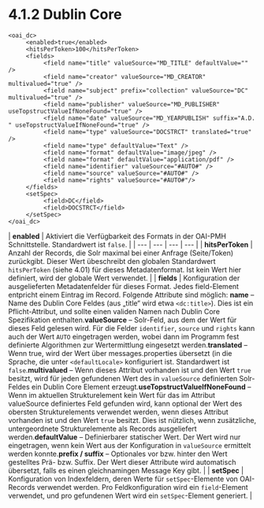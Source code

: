 # 4.1.2 Dublin Core

```markup
<oai_dc>
     <enabled>true</enabled>
     <hitsPerToken>100</hitsPerToken>
     <fields>
          <field name="title" valueSource="MD_TITLE" defaultValue="" />
          <field name="creator" valueSource="MD_CREATOR" multivalued="true" />
          <field name="subject" prefix="collection" valueSource="DC" multivalued="true" />
          <field name="publisher" valueSource="MD_PUBLISHER" useTopstructValueIfNoneFound="true" />
          <field name="date" valueSource="MD_YEARPUBLISH" suffix="A.D. " useTopstructValueIfNoneFound="true" />
          <field name="type" valueSource="DOCSTRCT" translated="true" />
          <field name="type" defaultValue="Text" />
          <field name="format" defaultValue="image/jpeg" />
          <field name="format" defaultValue="application/pdf" />
          <field name="identifier" valueSource="#AUTO#" />
          <field name="source" valueSource="#AUTO#" />
          <field name="rights" valueSource="#AUTO#"/>
     </fields>
     <setSpec>
          <field>DC</field>
          <field>DOCSTRCT</field>
     </setSpec>
</oai_dc>
```



| **enabled** | Aktiviert die Verfügbarkeit des Formats in der OAI-PMH Schnittstelle. Standardwert ist `false`. |
| --- | --- | --- | --- |
| **hitsPerToken** | Anzahl der Records, die Solr maximal bei einer Anfrage \(Seite/Token\) zurückgibt. Dieser Wert übeschreibt den globalen Standardwert `hitsPerToken` \(siehe 4.01\) für dieses Metadatenformat. Ist kein Wert hier definiert, wird der globale Wert verwendet. |
| **fields**   | Konfiguration der ausgelieferten Metadatenfelder für dieses Format. Jedes field-Element entpricht einem Eintrag im Record. Folgende Attribute sind möglich: **name** – Name des Dublin Core Feldes \(aus „title“ wird etwa `<dc:title>`\). Dies ist ein Pflicht-Attribut, und sollte einen validen Namen nach Dublin Core Spezifikation enthalten.**valueSource** – Solr-Feld, aus dem der Wert für dieses Feld gelesen wird. Für die Felder `identifier`, `source` und `rights` kann auch der Wert `AUTO` eingetragen werden, wobei dann im Programm fest definierte Algorithmen zur Wertermittlung eingesetzt werden.**translated** – Wenn true, wird der Wert über messages.properties übersetzt \(in die Sprache, die unter `<defaultLocale>` konfiguriert ist. Standardwert ist `false`.**multivalued** – Wenn dieses Attribut vorhanden ist und den Wert `true` besitzt, wird für jeden gefundenen Wert des in `valueSource` definierten Solr-Feldes ein Dublin Core Element erzeugt.**useTopstructValueIfNoneFound** – Wenn im aktuellen Strukturelement kein Wert für das im Attribut valueSource definiertes Feld gefunden wird, kann optional der Wert des obersten Strukturelements verwendet werden, wenn dieses Attribut vorhanden ist und den Wert `true` besitzt. Dies ist nützlich, wenn zusätzliche, untergeordnete Strukturelemente als Records ausgeliefert werden.**defaultValue** – Definierbarer statischer Wert. Der Wert wird nur eingetragen, wenn kein Wert aus der Konfiguration in `valueSource` ermittelt werden konnte.**prefix / suffix** – Optionales vor bzw. hinter den Wert gestelltes Prä- bzw. Suffix. Der Wert dieser Attribute wird automatisch übersetzt, falls es einen gleichnamingen Message Key gibt. |
| **setSpec**  | Konfiguration von Indexfeldern, deren Werte für `setSpec`-Elemente von OAI-Records verwendet werden. Pro Feldkonfiguration wird ein `field`-Element verwendet, und pro gefundenen Wert wird ein `setSpec`-Element generiert. |

